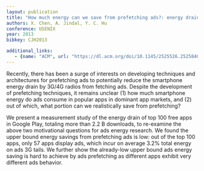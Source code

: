 ```yaml
---
layout: publication
title: "How much energy can we save from prefetching ads?: energy drain analysis of top 100 apps"
authors: X. Chen, A. Jindal, Y. C. Hu
conference: USENIX
year: 2013
bibkey: CJH2013

additional_links:
   - {name: "ACM", url: "https://dl.acm.org/doi/10.1145/2525526.2525848"}
---
```

Recently, there has been a surge of interests on developing techniques and architectures for prefetching ads to potentially reduce the smartphone energy drain by 3G/4G radios from fetching ads. Despite the development of prefetching techniques, it remains unclear (1) how much smartphone energy do ads consume in popular apps in dominant app markets, and (2) out of which, what portion can we realistically save from prefetching?

We present a measurement study of the energy drain of top 100 free apps in Google Play, totaling more than 2.2 B downloads, to re-examine the above two motivational questions for ads energy research. We found the upper bound energy savings from prefetching ads is low: out of the top 100 apps, only 57 apps display ads, which incur on average 3.2% total energy on ads 3G tails. We further show the already-low upper bound ads energy saving is hard to achieve by ads prefetching as different apps exhibit very different ads behavior.
